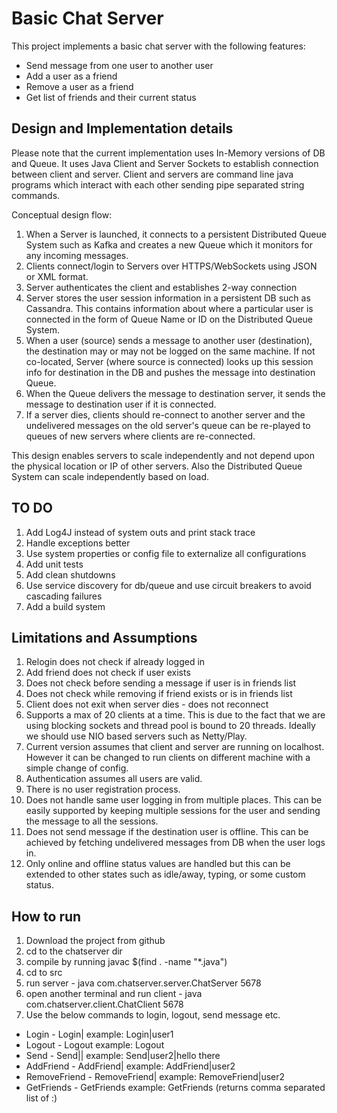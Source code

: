 # Basic Chat Server

This project implements a basic chat server with the following features:

* Send message from one user to another user
* Add a user as a friend
* Remove a user as a friend
* Get list of friends and their current status

## Design and Implementation details

Please note that the current implementation uses In-Memory versions of DB and Queue. It uses Java Client and Server Sockets to establish connection
between client and server. Client and servers are command line java programs which interact with each other sending pipe separated string commands.

Conceptual design flow:

1. When a Server is launched, it connects to a persistent Distributed Queue System such as Kafka and creates a new Queue which it monitors
for any incoming messages.
2. Clients connect/login to Servers over HTTPS/WebSockets using JSON or XML format.
3. Server authenticates the client and establishes 2-way connection
4. Server stores the user session information in a persistent DB such as Cassandra. This contains information about where
a particular user is connected in the form of Queue Name or ID on the Distributed Queue System.
5. When a user (source) sends a message to another user (destination), the destination may or may not be logged on the same machine.
If not co-located, Server (where source is connected) looks up this session info for destination in the DB and pushes the message into destination Queue.
6. When the Queue delivers the message to destination server, it sends the message to destination user if it is connected.
7. If a server dies, clients should re-connect to another server and the undelivered messages on the old server's queue can be re-played to queues of new servers where clients are re-connected.

This design enables servers to scale independently and not depend upon the physical location or IP of other servers.
Also the Distributed Queue System can scale independently based on load.



## TO DO

1. Add Log4J instead of system outs and print stack trace
2. Handle exceptions better
3. Use system properties or config file to externalize all configurations
4. Add unit tests
5. Add clean shutdowns
6. Use service discovery for db/queue and use circuit breakers to avoid cascading failures
7. Add a build system

## Limitations and Assumptions

1. Relogin does not check if already logged in
2. Add friend does not check if user exists
3. Does not check before sending a message if user is in friends list
4. Does not check while removing if friend exists or is in friends list
5. Client does not exit when server dies - does not reconnect
6. Supports a max of 20 clients at a time. This is due to the fact that we are using blocking sockets and thread pool is bound to 20 threads. Ideally we should use NIO based servers such as Netty/Play.
7. Current version assumes that client and server are running on localhost. However it can be changed to run clients on different machine with a simple change of config.
8. Authentication assumes all users are valid.
9. There is no user registration process.
10. Does not handle same user logging in from multiple places. This can be easily supported by keeping multiple sessions for the user and sending the message to all the sessions.
11. Does not send message if the destination user is offline. This can be achieved by fetching undelivered messages from DB when the user logs in.
12. Only online and offline status values are handled but this can be extended to other states such as idle/away, typing, or some custom status.



## How to run

1. Download the project from github
2. cd to the chatserver dir
3. compile by running javac $(find . -name "*.java")
4. cd to src
5. run server - java com.chatserver.server.ChatServer 5678
6. open another terminal and run client - java com.chatserver.client.ChatClient 5678
7. Use the below commands to login, logout, send message etc.

 * Login - Login|<userId> example: Login|user1
 * Logout - Logout example: Logout
 * Send - Send|<userId>|<message> example: Send|user2|hello there
 * AddFriend - AddFriend|<userId> example: AddFriend|user2
 * RemoveFriend - RemoveFriend|<userId> example: RemoveFriend|user2
 * GetFriends - GetFriends example: GetFriends (returns comma separated list of <userId>:<status>)

